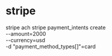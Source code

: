 # stripe
 stripe ach
stripe payment_intents create \
  --amount=2000 \
  --currency=usd \
  -d "payment_method_types[]"=card
